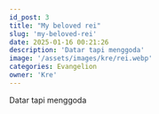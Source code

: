 ```yaml
---
id_post: 3
title: "My beloved rei"
slug: 'my-beloved-rei'
date: 2025-01-16 00:21:26
description: 'Datar tapi menggoda'
image: '/assets/images/kre/rei.webp'
categories: Evangelion
owner: 'Kre'
---
```


Datar tapi menggoda
